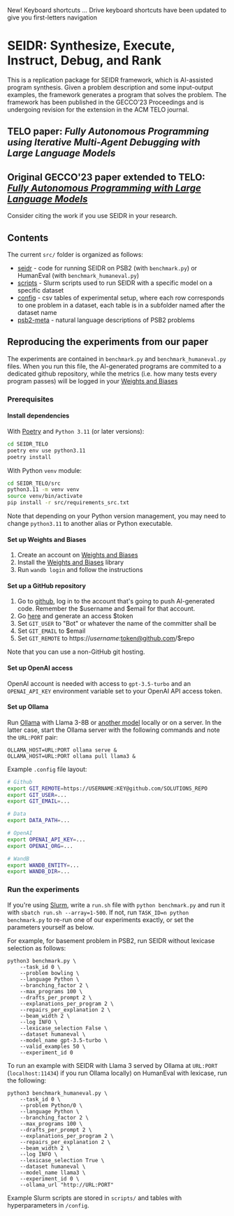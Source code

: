 New! Keyboard shortcuts … Drive keyboard shortcuts have been updated to give you first-letters navigation
# SEIDR: Synthesize, Execute, Instruct, Debug, and Rank

This is a replication package for SEIDR framework, which is AI-assisted program synthesis.
Given a problem description and some input-output examples, the framework generates a program that solves the problem. 
The framework has been published in the GECCO'23 Proceedings and is undergoing revision for the extension in the ACM TELO journal. 

## TELO paper: _Fully Autonomous Programming using Iterative Multi-Agent Debugging with Large Language Models_
## Original GECCO'23 paper extended to TELO: _[Fully Autonomous Programming with Large Language Models](https://dl.acm.org/doi/abs/10.1145/3583131.3590481)_

Consider citing the work if you use SEIDR in your research.

## Contents

The current `src/` folder is organized as follows:

* [seidr](seidr) 				- code for running SEIDR on PSB2 (with `benchmark.py`) or HumanEval (with `benchmark_humaneval.py`)
* [scripts](scripts) 			- Slurm scripts used to run SEIDR with a specific model on a specific dataset 
* [config](config)		        - csv tables of experimental setup, where each row corresponds to one problem in a dataset, each table is in a subfolder named after the dataset name
* [psb2-meta](psb2-meta)		- natural language descriptions of PSB2 problems

## Reproducing the experiments from our paper

The experiments are contained in `benchmark.py` and `benchmark_humaneval.py` files. When you run this file, the AI-generated programs are commited to a dedicated github repository, while the metrics (i.e. how many tests every program passes) will be logged in your [Weights and Biases](https://wandb.ai)

### Prerequisites 

#### Install dependencies

With [Poetry](https://python-poetry.org/docs/) and `Python 3.11` (or later versions):
```bash
cd SEIDR_TELO
poetry env use python3.11 
poetry install
```

With Python `venv` module:
```bash
cd SEIDR_TELO/src
python3.11 -m venv venv
source venv/bin/activate
pip install -r src/requirements_src.txt
```

Note that depending on your Python version management, you may need to change `python3.11` to another alias or Python executable.

#### Set up Weights and Biases

1. Create an account on [Weights and Biases](https://wandb.ai)
2. Install the [Weights and Biases](https://docs.wandb.com/library/install) library
3. Run `wandb login` and follow the instructions

#### Set up a GitHub repository

1. Go to [github](https://github.com), log in to the account that's going to push AI-generated code. Remember the $username and $email for that account.
2. Go [here](https://github.com/settings/tokens?type=beta) and generate an access $token
3. Set `GIT_USER` to "Bot" or whatever the name of the committer shall be
4. Set `GIT_EMAIL` to $email
5. Set `GIT_REMOTE` to https://$username:$token@github.com/$repo

Note that you can use a non-GitHub git hosting.

#### Set up OpenAI access

OpenAI account is needed with access to `gpt-3.5-turbo` and 
an `OPENAI_API_KEY` environment variable 
set to your OpenAI API access token.


#### Set up Ollama

Run [Ollama](https://ollama.ai/) with Llama 3-8B or [another model](https://ollama.ai/library) locally 
or on a server. 
In the latter case, start the Ollama server with the following commands and note the `URL:PORT` pair:
```
OLLAMA_HOST=URL:PORT ollama serve &
OLLAMA_HOST=URL:PORT ollama pull llama3 &
```

Example `.config` file layout:
```bash
# Github
export GIT_REMOTE=https://USERNAME:KEY@github.com/SOLUTIONS_REPO
export GIT_USER=...
export GIT_EMAIL=...

# Data
export DATA_PATH=...

# OpenAI
export OPENAI_API_KEY=...
export OPENAI_ORG=...

# WandB
export WANDB_ENTITY=...
export WANDB_DIR=...
```

### Run the experiments

If you're using [Slurm](https://slurm.schedmd.com/), write a `run.sh` file with `python benchmark.py` 
and run it with `sbatch run.sh --array=1-500`.
If not, run `TASK_ID=n python benchmark.py` to re-run one of our experiments exactly, 
or set the parameters yourself as below.

For example, for basement problem in PSB2, run SEIDR without lexicase selection as follows:
```
python3 benchmark.py \
    --task_id 0 \
    --problem bowling \
    --language Python \
    --branching_factor 2 \
    --max_programs 100 \
    --drafts_per_prompt 2 \
    --explanations_per_program 2 \
    --repairs_per_explanation 2 \
    --beam_width 2 \
    --log INFO \
    --lexicase_selection False \
    --dataset humaneval \
    --model_name gpt-3.5-turbo \
    --valid_examples 50 \
    --experiment_id 0
```

To run an example with SEIDR with Llama 3 served by Ollama at `URL:PORT` (`localhost:11434`) if you run Ollama locally) on HumanEval with lexicase, run the following:
```
python3 benchmark_humaneval.py \
    --task_id 0 \
    --problem Python/0 \
    --language Python \
    --branching_factor 2 \
    --max_programs 100 \
    --drafts_per_prompt 2 \
    --explanations_per_program 2 \
    --repairs_per_explanation 2 \
    --beam_width 2 \
    --log INFO \
    --lexicase_selection True \
    --dataset humaneval \
    --model_name llama3 \
    --experiment_id 0 \
    --ollama_url "http://URL:PORT"

```

Example Slurm scripts are stored in `scripts/` and tables with hyperparameters in `/config`.

